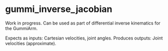 # gummi_inverse_jacobian

Work in progress. Can be used as part of differential inverse kinematics for the GummiArm. 

Expects as inputs: Cartesian velocities, joint angles.
Produces outputs: Joint velocities (approximate).
